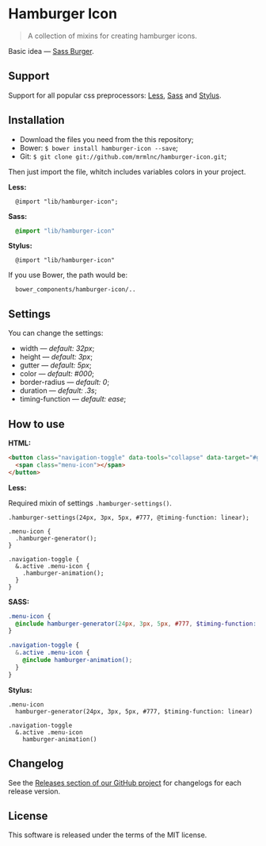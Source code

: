 # Hamburger Icon

> A collection of mixins for creating hamburger icons.

Basic idea — [Sass Burger](https://github.com/jorenvanhee/sass-burger).

## Support

Support for all popular css preprocessors: [Less](http://lesscss.org/), [Sass](http://sass-lang.com/) and [Stylus](http://learnboost.github.io/stylus/).

## Installation

* Download the files you need from the this repository;
* Bower: `$ bower install hamburger-icon --save`;
* Git: `$ git clone git://github.com/mrmlnc/hamburger-icon.git`;

Then just import the file, whitch includes variables colors in your project.

**Less:**

````Less
  @import "lib/hamburger-icon";
````

**Sass:**

````Sass
  @import "lib/hamburger-icon"
````

**Stylus:**

````Stylus
  @import "lib/hamburger-icon"
````

If you use Bower, the path would be:

````
  bower_components/hamburger-icon/..
````

## Settings

You can change the settings:

 * width — *default: 32px*;
 * height — *default: 3px*;
 * gutter — *default: 5px*;
 * color — *default:  #000*;
 * border-radius — *default: 0*;
 * duration — *default: .3s*;
 * timing-function — *default: ease*;

## How to use

**HTML:**

```html
<button class="navigation-toggle" data-tools="collapse" data-target="#globalNavbar">
  <span class="menu-icon"></span>
</button>
```

**Less:**

Required mixin of settings `.hamburger-settings()`.

```less
.hamburger-settings(24px, 3px, 5px, #777, @timing-function: linear);

.menu-icon {
  .hamburger-generator();
}

.navigation-toggle {
  &.active .menu-icon {
    .hamburger-animation();
  }
}
```

**SASS:**

```scss
.menu-icon {
  @include hamburger-generator(24px, 3px, 5px, #777, $timing-function: linear);
}

.navigation-toggle {
  &.active .menu-icon {
    @include hamburger-animation();
  }
}
```

**Stylus:**

```stylus
.menu-icon
  hamburger-generator(24px, 3px, 5px, #777, $timing-function: linear)

.navigation-toggle
  &.active .menu-icon
    hamburger-animation()
```

## Changelog

See the [Releases section of our GitHub project](https://github.com/mrmlnc/hamburger-icon/releases) for changelogs for each release version.

## License

This software is released under the terms of the MIT license.
